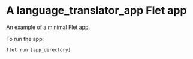 # A language_translator_app Flet app

An example of a minimal Flet app.

To run the app:

```
flet run [app_directory]
```